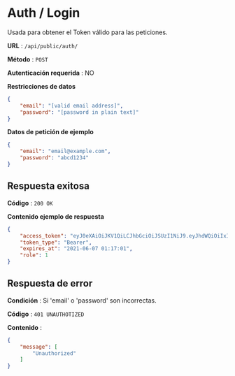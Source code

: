 # Auth / Login

Usada para obtener el Token válido para las peticiones.

**URL** : `/api/public/auth/`

**Método** : `POST`

**Autenticación requerida** : NO

**Restricciones de datos**

```json
{
    "email": "[valid email address]",
    "password": "[password in plain text]"
}
```

**Datos de petición de ejemplo**

```json
{
    "email": "email@example.com",
    "password": "abcd1234"
}
```

## Respuesta exitosa

**Código** : `200 OK`

**Contenido ejemplo de respuesta**

```json
{
    "access_token": "eyJ0eXAiOiJKV1QiLCJhbGciOiJSUzI1NiJ9.eyJhdWQiOiIxIiwianRpIjoiZmQ1Mzhh....",
    "token_type": "Bearer",
    "expires_at": "2021-06-07 01:17:01",
    "role": 1
}
```

## Respuesta de error

**Condición** : Si 'email' o 'password' son incorrectas.

**Código** : `401 UNAUTHOTIZED`

**Contenido** :

```json
{
    "message": [
        "Unauthorized"
    ]
}
```
